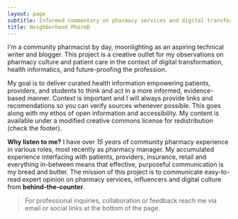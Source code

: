 ```yaml
---
layout: page
subtitle: Informed commentary on pharmacy services and digital transformation
title: Neighborhood PharmD
---
```

I'm a community pharmacist by day, moonlighting as an aspiring technical writer and blogger. This project is a creative outlet for my observations on pharmacy culture and patient care in the context of digital transformation, health informatics, and future-proofing the profession.

My goal is to deliver curated health information empowering patients, providers, and students to think and act in a more informed, evidence-based manner. Context is important and I will always provide links and recomendations so you can verify sources whenever possible. This goes along with my ethos of open information and accessibility. My content is available under a modified creative commons license for redistribution (check the footer).

**Why listen to me?** I have over *15 years* of community pharmacy experience in various roles, most recently as pharmacy manager. My accumulated experience interfacing with patients, providers, insurance, retail and everything in-between means that effective, purposeful communication is my bread and butter. The mission of this project is to communicate easy-to-read expert opinion on pharmacy services, influencers and digital culture from **behind-the-counter**.

>For professional inquiries, collaboration or feedback reach me via email or social links at the bottom of the page.